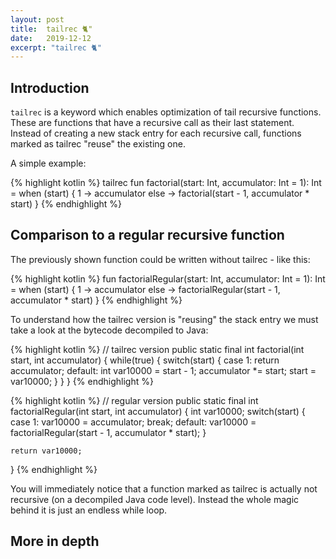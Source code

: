 ```yaml
---
layout: post
title:  tailrec 🐈"
date:   2019-12-12
excerpt: "tailrec 🐈"
---
```

## Introduction
`tailrec` is a keyword which enables optimization of tail recursive functions. These are functions that have a recursive call as their last statement. Instead of creating a new stack entry for each recursive call, functions marked as tailrec "reuse" the existing one. 

 A simple example:

{% highlight kotlin %}
tailrec fun factorial(start: Int, accumulator: Int = 1): Int = when (start) {
    1 -> accumulator
    else -> factorial(start - 1, accumulator * start)
}
{% endhighlight %}

## Comparison to a regular recursive function
The previously shown function could be written without tailrec - like this:

{% highlight kotlin %}
fun factorialRegular(start: Int, accumulator: Int = 1): Int = when (start) {
    1 -> accumulator
    else -> factorialRegular(start - 1, accumulator * start)
}
{% endhighlight %}

To understand how the tailrec version is "reusing" the stack entry we must take a look at the bytecode decompiled to Java:

{% highlight kotlin %}
// tailrec version
public static final int factorial(int start, int accumulator) {
    while(true) {
        switch(start) {
        case 1:
        return accumulator;
        default:
        int var10000 = start - 1;
        accumulator *= start;
        start = var10000;
        }
    }
}
{% endhighlight %}

{% highlight kotlin %}
// regular version
public static final int factorialRegular(int start, int accumulator) {
    int var10000;
    switch(start) {
    case 1:
        var10000 = accumulator;
        break;
    default:
        var10000 = factorialRegular(start - 1, accumulator * start);
    }

    return var10000;
}
{% endhighlight %}

You will immediately notice that a function marked as tailrec is actually not recursive (on a decompiled Java code level).
Instead the whole magic behind it is just an endless while loop.

## More in depth